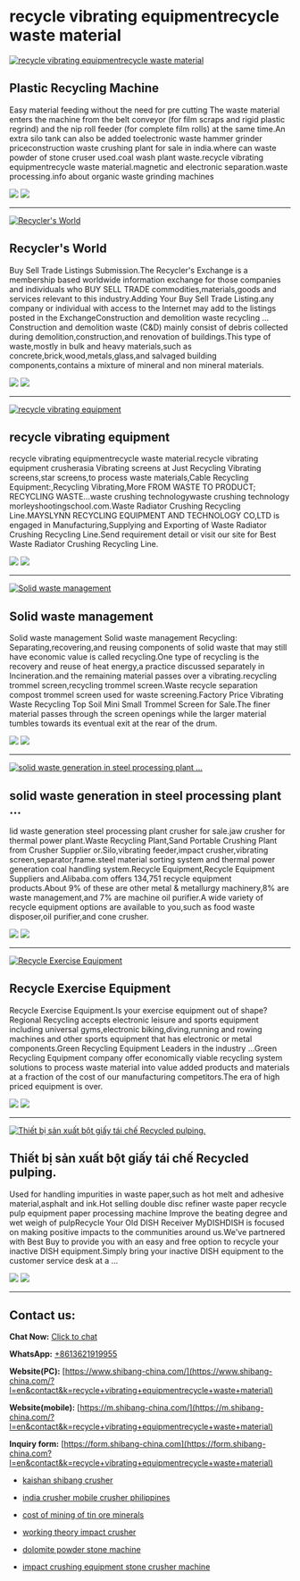 # recycle vibrating equipmentrecycle waste material

<a href="https://swt.shibang-china.com/?l=en&img&k=recycle+vibrating+equipmentrecycle+waste+material" target="_blank">![recycle vibrating equipmentrecycle waste material](http://static.shibang-china.com/all-800x300/1177.jpg)</a>

## Plastic Recycling Machine
Easy material feeding without the need for pre cutting The waste material enters the machine from the belt conveyor (for film scraps and rigid plastic regrind) and the nip roll feeder (for complete film rolls) at the same time.An extra silo tank can also be added toelectronic waste hammer grinder priceconstruction waste crushing plant for sale in india.where can waste powder of stone cruser used.coal wash plant waste.recycle vibrating equipmentrecycle waste material.magnetic and electronic separation.waste processing.info about organic waste grinding machines


<a href="https://whatsapp.shibangsoft.com/WhatsApp.php" target="_blank" title="WhatsApp">![](http://static.shibang-china.com/icon/whatsapp.png)</a> <a href="https://swt.shibang-china.com/?l=en&icon&k=recycle+vibrating+equipmentrecycle+waste+material" target="_blank">![](http://static.shibang-china.com/icon/chat-en.png)</a>

---

<a href="https://swt.shibang-china.com/?l=en&img&k=recycle+vibrating+equipmentrecycle+waste+material" target="_blank">![Recycler's World](http://static.shibang-china.com/all-800x300/20.jpg)</a>

## Recycler's World
Buy Sell Trade Listings Submission.The Recycler's Exchange is a membership based worldwide information exchange for those companies and individuals who BUY SELL TRADE commodities,materials,goods and services relevant to this industry.Adding Your Buy Sell Trade Listing.any company or individual with access to the Internet may add to the listings posted in the ExchangeConstruction and demolition waste recycling …Construction and demolition waste (C&amp;D) mainly consist of debris collected during demolition,construction,and renovation of buildings.This type of waste,mostly in bulk and heavy materials,such as concrete,brick,wood,metals,glass,and salvaged building components,contains a mixture of mineral and non mineral materials.


<a href="https://whatsapp.shibangsoft.com/WhatsApp.php" target="_blank" title="WhatsApp">![](http://static.shibang-china.com/icon/whatsapp.png)</a> <a href="https://swt.shibang-china.com/?l=en&icon&k=recycle+vibrating+equipmentrecycle+waste+material" target="_blank">![](http://static.shibang-china.com/icon/chat-en.png)</a>

---

<a href="https://swt.shibang-china.com/?l=en&img&k=recycle+vibrating+equipmentrecycle+waste+material" target="_blank">![recycle vibrating equipment](http://static.shibang-china.com/all-800x300/602.jpg)</a>

## recycle vibrating equipment
recycle vibrating equipmentrecycle waste material.recycle vibrating equipment crusherasia Vibrating screens at Just Recycling Vibrating screens,star screens,to process waste materials,Cable Recycling Equipment:,Recycling Vibrating,More FROM WASTE TO PRODUCT; RECYCLING WASTE…waste crushing technologywaste crushing technology morleyshootingschool.com.Waste Radiator Crushing Recycling Line.MAYSLYNN RECYCLING EQUIPMENT AND TECHNOLOGY CO,LTD is engaged in Manufacturing,Supplying and Exporting of Waste Radiator Crushing Recycling Line.Send requirement detail or visit our site for Best Waste Radiator Crushing Recycling Line.


<a href="https://whatsapp.shibangsoft.com/WhatsApp.php" target="_blank" title="WhatsApp">![](http://static.shibang-china.com/icon/whatsapp.png)</a> <a href="https://swt.shibang-china.com/?l=en&icon&k=recycle+vibrating+equipmentrecycle+waste+material" target="_blank">![](http://static.shibang-china.com/icon/chat-en.png)</a>

---

<a href="https://swt.shibang-china.com/?l=en&img&k=recycle+vibrating+equipmentrecycle+waste+material" target="_blank">![Solid waste management](http://static.shibang-china.com/all-800x300/411.jpg)</a>

## Solid waste management
Solid waste management Solid waste management Recycling: Separating,recovering,and reusing components of solid waste that may still have economic value is called recycling.One type of recycling is the recovery and reuse of heat energy,a practice discussed separately in Incineration.and the remaining material passes over a vibrating.recycling trommel screen,recycling trommel screen.Waste recycle separation compost trommel screen used for waste screening.Factory Price Vibrating Waste Recycling Top Soil Mini Small Trommel Screen for Sale.The finer material passes through the screen openings while the larger material tumbles towards its eventual exit at the rear of the drum.


<a href="https://whatsapp.shibangsoft.com/WhatsApp.php" target="_blank" title="WhatsApp">![](http://static.shibang-china.com/icon/whatsapp.png)</a> <a href="https://swt.shibang-china.com/?l=en&icon&k=recycle+vibrating+equipmentrecycle+waste+material" target="_blank">![](http://static.shibang-china.com/icon/chat-en.png)</a>

---

<a href="https://swt.shibang-china.com/?l=en&img&k=recycle+vibrating+equipmentrecycle+waste+material" target="_blank">![solid waste generation in steel processing plant …](http://static.shibang-china.com/all-800x300/1358.jpg)</a>

## solid waste generation in steel processing plant …
lid waste generation steel processing plant crusher for sale.jaw crusher for thermal power plant.Waste Recycling Plant,Sand Portable Crushing Plant from Crusher Supplier or.Silo,vibrating feeder,impact crusher,vibrating screen,separator,frame.steel material sorting system and thermal power generation coal handling system.Recycle Equipment,Recycle Equipment Suppliers and.Alibaba.com offers 134,751 recycle equipment products.About 9% of these are other metal &amp; metallurgy machinery,8% are waste management,and 7% are machine oil purifier.A wide variety of recycle equipment options are available to you,such as food waste disposer,oil purifier,and cone crusher.


<a href="https://whatsapp.shibangsoft.com/WhatsApp.php" target="_blank" title="WhatsApp">![](http://static.shibang-china.com/icon/whatsapp.png)</a> <a href="https://swt.shibang-china.com/?l=en&icon&k=recycle+vibrating+equipmentrecycle+waste+material" target="_blank">![](http://static.shibang-china.com/icon/chat-en.png)</a>

---

<a href="https://swt.shibang-china.com/?l=en&img&k=recycle+vibrating+equipmentrecycle+waste+material" target="_blank">![Recycle Exercise Equipment](http://static.shibang-china.com/all-800x300/576.jpg)</a>

## Recycle Exercise Equipment
Recycle Exercise Equipment.Is your exercise equipment out of shape? Regional Recycling accepts electronic leisure and sports equipment including universal gyms,electronic biking,diving,running and rowing machines and other sports equipment that has electronic or metal components.Green Recycling Equipment Leaders in the industry …Green Recycling Equipment company offer economically viable recycling system solutions to process waste material into value added products and materials at a fraction of the cost of our manufacturing competitors.The era of high priced equipment is over.


<a href="https://whatsapp.shibangsoft.com/WhatsApp.php" target="_blank" title="WhatsApp">![](http://static.shibang-china.com/icon/whatsapp.png)</a> <a href="https://swt.shibang-china.com/?l=en&icon&k=recycle+vibrating+equipmentrecycle+waste+material" target="_blank">![](http://static.shibang-china.com/icon/chat-en.png)</a>

---

<a href="https://swt.shibang-china.com/?l=en&img&k=recycle+vibrating+equipmentrecycle+waste+material" target="_blank">![Thiết bị sản xuất bột giấy t&#225;i chế Recycled pulping.](http://static.shibang-china.com/all-800x300/1474.jpg)</a>

## Thiết bị sản xuất bột giấy t&#225;i chế Recycled pulping.
Used for handling impurities in waste paper,such as hot melt and adhesive material,asphalt and ink.Hot selling double disc refiner waste paper recycle pulp equipment paper processing machine Improve the beating degree and wet weigh of pulpRecycle Your Old DISH Receiver MyDISHDISH is focused on making positive impacts to the communities around us.We've partnered with Best Buy to provide you with an easy and free option to recycle your inactive DISH equipment.Simply bring your inactive DISH equipment to the customer service desk at a …


<a href="https://whatsapp.shibangsoft.com/WhatsApp.php" target="_blank" title="WhatsApp">![](http://static.shibang-china.com/icon/whatsapp.png)</a> <a href="https://swt.shibang-china.com/?l=en&icon&k=recycle+vibrating+equipmentrecycle+waste+material" target="_blank">![](http://static.shibang-china.com/icon/chat-en.png)</a>

---
## Contact us:

**Chat Now:** [Click to chat](https://swt.shibang-china.com?l=en&contact&k=recycle+vibrating+equipmentrecycle+waste+material)

**WhatsApp:**  [+8613621919955](https://whatsapp.shibangsoft.com/WhatsApp.php)

**Website(PC):** [https://www.shibang-china.com/](https://www.shibang-china.com/?l=en&contact&k=recycle+vibrating+equipmentrecycle+waste+material)

**Website(mobile):** [https://m.shibang-china.com/](https://m.shibang-china.com/?l=en&contact&k=recycle+vibrating+equipmentrecycle+waste+material)

**Inquiry form:** [https://form.shibang-china.com](https://form.shibang-china.com?l=en&contact&k=recycle+vibrating+equipmentrecycle+waste+material)

* [kaishan shibang crusher](../167/kaishan%20shibang%20crusher.md)

* [india crusher mobile crusher philippines](../161/india%20crusher%20mobile%20crusher%20philippines.md)

* [cost of mining of tin ore minerals](../161/cost%20of%20mining%20of%20tin%20ore%20minerals.md)

* [working theory impact crusher](../167/working%20theory%20impact%20crusher.md)

* [dolomite powder stone machine](../164/dolomite%20powder%20stone%20machine.md)

* [impact crushing equipment stone crusher machine](../170/impact%20crushing%20equipment%20stone%20crusher%20machine.md)